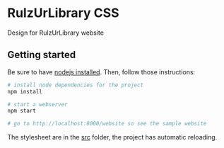 RulzUrLibrary CSS
=================

Design for RulzUrLibrary website

Getting started
---------------

Be sure to have [nodejs installed](https://nodejs.org/en/download/).
Then, follow those instructions:

```bash
# install node dependencies for the project
npm install

# start a webserver
npm start

# go to http://localhost:8000/website so see the sample website
```

The stylesheet are in the [src](./src) folder, the project has automatic reloading.
